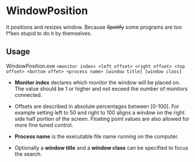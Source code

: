 # WindowPosition
It positions and resizes window. Because ~~Spotify~~ some programs are too f\*ken stupid to do it by themselves.

## Usage
WindowPosition.exe `<monitor index> <left offset> <right offset> <top offset> <bottom offet> <process name> [window title] [window class]`

* **Monitor index** declares which monitor the window will be placed on. The value should be 1 or higher and not exceed the number of monitors connected.

* Offsets are described in absolute percentages between [0-100]. For example setting left to 50 and right to 100 aligns a window on the right side half portion of the screen. Floating point values are also allowed for more fine tuned control.
	
* **Process name** is the executable file name running on the computer.

* Optionally a **window title** and a **window class** can be specified to focus the search.
